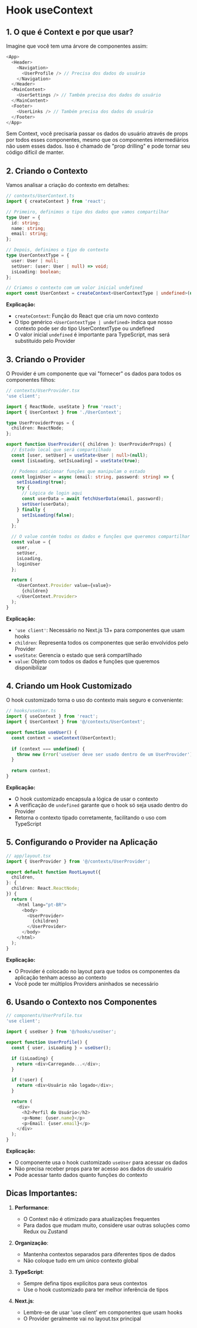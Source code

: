 # Hook useContext

## 1. O que é Context e por que usar?

Imagine que você tem uma árvore de componentes assim:

```typescript
<App>
  <Header>
    <Navigation>
      <UserProfile /> // Precisa dos dados do usuário
    </Navigation>
  </Header>
  <MainContent>
    <UserSettings /> // Também precisa dos dados do usuário
  </MainContent>
  <Footer>
    <UserLinks /> // Também precisa dos dados do usuário
  </Footer>
</App>
```

Sem Context, você precisaria passar os dados do usuário através de props por todos esses componentes, mesmo que os componentes intermediários não usem esses dados. Isso é chamado de "prop drilling" e pode tornar seu código difícil de manter.

## 2. Criando o Contexto

Vamos analisar a criação do contexto em detalhes:

```typescript
// contexts/UserContext.ts
import { createContext } from 'react';

// Primeiro, definimos o tipo dos dados que vamos compartilhar
type User = {
  id: string;
  name: string;
  email: string;
};

// Depois, definimos o tipo do contexto
type UserContextType = {
  user: User | null;
  setUser: (user: User | null) => void;
  isLoading: boolean;
};

// Criamos o contexto com um valor inicial undefined
export const UserContext = createContext<UserContextType | undefined>(undefined);
```

**Explicação:**
- `createContext`: Função do React que cria um novo contexto
- O tipo genérico `<UserContextType | undefined>` indica que nosso contexto pode ser do tipo UserContextType ou undefined
- O valor inicial `undefined` é importante para TypeScript, mas será substituído pelo Provider

## 3. Criando o Provider

O Provider é um componente que vai "fornecer" os dados para todos os componentes filhos:

```typescript
// contexts/UserProvider.tsx
'use client';

import { ReactNode, useState } from 'react';
import { UserContext } from './UserContext';

type UserProviderProps = {
  children: ReactNode;
};

export function UserProvider({ children }: UserProviderProps) {
  // Estado local que será compartilhado
  const [user, setUser] = useState<User | null>(null);
  const [isLoading, setIsLoading] = useState(true);

  // Podemos adicionar funções que manipulam o estado
  const loginUser = async (email: string, password: string) => {
    setIsLoading(true);
    try {
      // Lógica de login aqui
      const userData = await fetchUserData(email, password);
      setUser(userData);
    } finally {
      setIsLoading(false);
    }
  };

  // O value contém todos os dados e funções que queremos compartilhar
  const value = {
    user,
    setUser,
    isLoading,
    loginUser
  };

  return (
    <UserContext.Provider value={value}>
      {children}
    </UserContext.Provider>
  );
}
```

**Explicação:**
- `'use client'`: Necessário no Next.js 13+ para componentes que usam hooks
- `children`: Representa todos os componentes que serão envolvidos pelo Provider
- `useState`: Gerencia o estado que será compartilhado
- `value`: Objeto com todos os dados e funções que queremos disponibilizar

## 4. Criando um Hook Customizado

O hook customizado torna o uso do contexto mais seguro e conveniente:

```typescript
// hooks/useUser.ts
import { useContext } from 'react';
import { UserContext } from '@/contexts/UserContext';

export function useUser() {
  const context = useContext(UserContext);
  
  if (context === undefined) {
    throw new Error('useUser deve ser usado dentro de um UserProvider');
  }
  
  return context;
}
```

**Explicação:**
- O hook customizado encapsula a lógica de usar o contexto
- A verificação de `undefined` garante que o hook só seja usado dentro do Provider
- Retorna o contexto tipado corretamente, facilitando o uso com TypeScript

## 5. Configurando o Provider na Aplicação

```typescript
// app/layout.tsx
import { UserProvider } from '@/contexts/UserProvider';

export default function RootLayout({
  children,
}: {
  children: React.ReactNode;
}) {
  return (
    <html lang="pt-BR">
      <body>
        <UserProvider>
          {children}
        </UserProvider>
      </body>
    </html>
  );
}
```

**Explicação:**
- O Provider é colocado no layout para que todos os componentes da aplicação tenham acesso ao contexto
- Você pode ter múltiplos Providers aninhados se necessário

## 6. Usando o Contexto nos Componentes

```typescript
// components/UserProfile.tsx
'use client';

import { useUser } from '@/hooks/useUser';

export function UserProfile() {
  const { user, isLoading } = useUser();

  if (isLoading) {
    return <div>Carregando...</div>;
  }

  if (!user) {
    return <div>Usuário não logado</div>;
  }

  return (
    <div>
      <h2>Perfil do Usuário</h2>
      <p>Nome: {user.name}</p>
      <p>Email: {user.email}</p>
    </div>
  );
}
```

**Explicação:**
- O componente usa o hook customizado `useUser` para acessar os dados
- Não precisa receber props para ter acesso aos dados do usuário
- Pode acessar tanto dados quanto funções do contexto

## Dicas Importantes:

1. **Performance**:
   - O Context não é otimizado para atualizações frequentes
   - Para dados que mudam muito, considere usar outras soluções como Redux ou Zustand

2. **Organização**:
   - Mantenha contextos separados para diferentes tipos de dados
   - Não coloque tudo em um único contexto global

3. **TypeScript**:
   - Sempre defina tipos explícitos para seus contextos
   - Use o hook customizado para ter melhor inferência de tipos

4. **Next.js**:
   - Lembre-se de usar 'use client' em componentes que usam hooks
   - O Provider geralmente vai no layout.tsx principal
